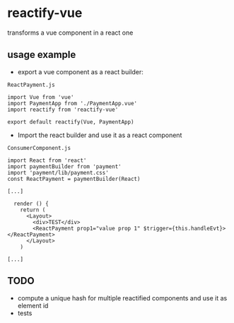 # reactify-vue

transforms a vue component in a react one

## usage example

* export a vue component as a react builder:

`ReactPayment.js`
```
import Vue from 'vue'
import PaymentApp from './PaymentApp.vue'
import reactify from 'reactify-vue'

export default reactify(Vue, PaymentApp)
```

* Import the react builder and use it as a react component

`ConsumerComponent.js`

```
import React from 'react'
import paymentBuilder from 'payment'
import 'payment/lib/payment.css'
const ReactPayment = paymentBuilder(React)

[...]

  render () {
    return (
      <Layout>
        <div>TEST</div>
        <ReactPayment prop1="value prop 1" $trigger={this.handleEvt}></ReactPayment>
      </Layout>
    )

[...]

```

## TODO

* compute a unique hash for multiple reactified components and use it as element id
* tests